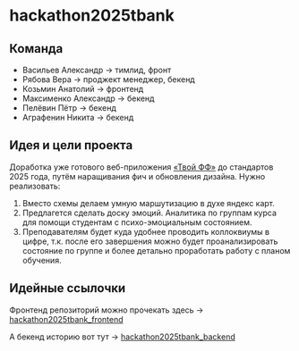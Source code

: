 # hackathon2025tbank
## Команда
- Васильев Александр -> тимлид, фронт
- Рябова Вера -> проджект менеджер, бекенд
- Козьмин Анатолий -> фронтенд
- Максименко Александр -> бекенд
- Пелёвин Пётр -> бекенд
- Аграфенин Никита -> бекенд

## Идея и цели проекта
Доработка уже готового веб-приложения <a href="https://app.profcomff.com/timetable/2025-04-21">«Твой ФФ»</a> до стандартов 2025 года, путём наращивания фич и обновления дизайна.
Нужно реализовать:
1. Вместо схемы делаем умную маршутизацию в духе яндекс карт.
2. Предлагется сделать доску эмоций. Аналитика по группам курса для помощи студентам с психо-эмоциальным состоянием.
3. Преподавателям будет куда удобнее проводить коллоквиумы в цифре, т.к. после его завершения можно будет проанализировать состояние по группе и более детально проработать работу с планом обучения.

## Идейные ссылочки
Фронтенд репозиторий можно прочекать здесь -> <a href="https://github.com/Wyndace/hackathon2025tbank_frontend/">hackathon2025tbank_frontend</a>

А бекенд историю вот тут -> <a href="https://github.com/Wyndace/hackathon2025tbank_backend/">hackathon2025tbank_backend</a>

